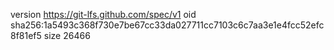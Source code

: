 version https://git-lfs.github.com/spec/v1
oid sha256:1a5493c368f730e7be67cc33da027711cc7103c6c7aa3e1e4fcc52efc8f81ef5
size 26466
